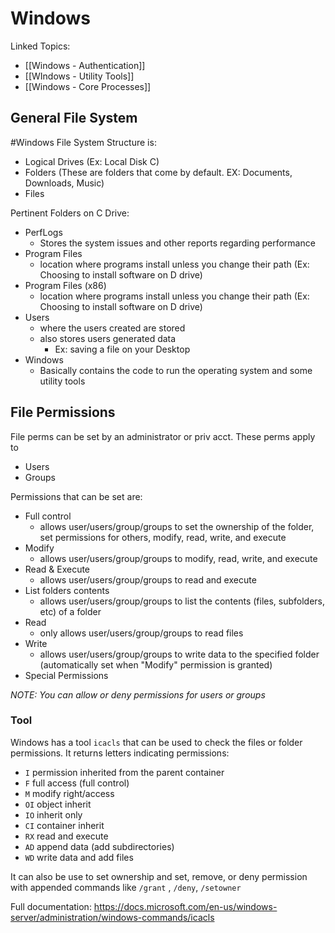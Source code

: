 # Windows

Linked Topics:
- [[Windows - Authentication]]
- [[WIndows - Utility Tools]]
- [[Windows - Core Processes]]




## General File System
#Windows File System Structure is:
- Logical Drives (Ex: Local Disk C)
- Folders (These are folders that come by default. EX: Documents, Downloads, Music)
- Files

Pertinent Folders on C Drive:
- PerfLogs
	- Stores the system issues and other reports regarding performance
- Program Files
	- location where programs install unless you change their path (Ex: Choosing to install software on D drive)
- Program Files (x86)
	- location where programs install unless you change their path (Ex: Choosing to install software on D drive)
- Users
	- where the users created are stored
	- also stores users generated data
		- Ex: saving a file on your Desktop
- Windows
	- Basically contains the code to run the operating system and some utility tools

## File Permissions
File perms can be set by an administrator or priv acct. These perms apply to 
- Users
- Groups

Permissions that can be set are:
- Full control
	- allows user/users/group/groups to set the ownership of the folder, set permissions for others, modify, read, write, and execute
- Modify
	- allows user/users/group/groups to modify, read, write, and execute
- Read & Execute
	- allows user/users/group/groups to read and execute
- List folders contents
	- allows user/users/group/groups to list the contents (files, subfolders, etc) of a folder
- Read
	- only allows user/users/group/groups to read files
- Write
	- allows user/users/group/groups to write data to the specified folder (automatically set when "Modify" permission is granted)
- Special Permissions

*NOTE: You can allow or deny permissions for users or groups*

### Tool
Windows has a tool `icacls` that can be used to check the files or folder permissions. It returns letters indicating permissions:
- `I` permission inherited from the parent container
- `F` full access (full control)
- `M` modify right/access
- `OI` object inherit
- `IO` inherit only
- `CI` container inherit
- `RX` read and execute
- `AD` append data (add subdirectories)
- `WD` write data and add files

It can also be use to set ownership and set, remove, or deny permission
with appended commands like `/grant` , `/deny`, `/setowner`

Full documentation:
https://docs.microsoft.com/en-us/windows-server/administration/windows-commands/icacls




